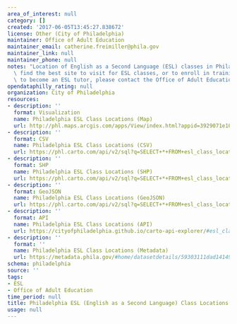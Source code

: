 ```yaml
---
area_of_interest: null
category: []
created: '2017-06-05T13:45:27.838672'
license: Other (City of Philadelphia)
maintainer: Office of Adult Education
maintainer_email: catherine.freimiller@phila.gov
maintainer_link: null
maintainer_phone: null
notes: "Location of English as a Second Language (ESL) classes in Philadelphia. To\
  \ find the best site to visit for ESL classes, or to enroll in training for volunteers\
  \ to become an ESL tutor, please contact the Office of Adult Education at 215-686-5250."
opendataphilly_rating: null
organization: City of Philadelphia
resources:
- description: ''
  format: Visualization
  name: Philadelphia ESL Class Locations (Map)
  url: http://phl.maps.arcgis.com/apps/View/index.html?appid=3929071e10db460db6e2265423ed4e83
- description: ''
  format: CSV
  name: Philadelphia ESL Class Locations (CSV)
  url: https://phl.carto.com/api/v2/sql?q=SELECT+*+FROM+esl_class_locations&filename=esl_class_locations&format=csv&skipfields=cartodb_id
- description: ''
  format: SHP
  name: Philadelphia ESL Class Locations (SHP)
  url: https://phl.carto.com/api/v2/sql?q=SELECT+*+FROM+esl_class_locations&filename=esl_class_locations&format=shp&skipfields=cartodb_id
- description: ''
  format: GeoJSON
  name: Philadelphia ESL Class Locations (GeoJSON)
  url: https://phl.carto.com/api/v2/sql?q=SELECT+*+FROM+esl_class_locations&filename=esl_class_locations&format=geojson&skipfields=cartodb_id
- description: ''
  format: API
  name: Philadelphia ESL Class Locations (API)
  url: https://cityofphiladelphia.github.io/carto-api-explorer/#esl_class_locations
- description: ''
  format: ''
  name: Philadelphia ESL Class Locations (Metadata)
  url: https://metadata.phila.gov/#home/datasetdetails/59303111dad141495c52d9db/representationdetails/59303112dad141495c52d9df/
schema: philadelphia
source: ''
tags:
- ESL
- Office of Adult Education
time_period: null
title: Philadelphia ESL (English as a Second Language) Class Locations
usage: null
---
```

